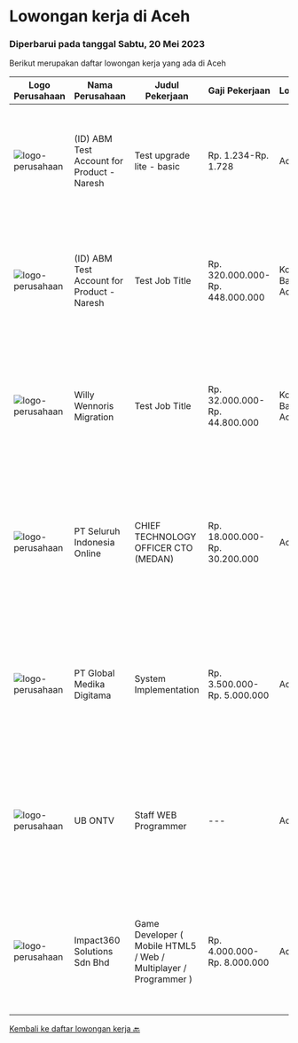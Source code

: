 
  # Lowongan kerja di Aceh

  ### Diperbarui pada tanggal Sabtu, 20 Mei 2023

  Berikut merupakan daftar lowongan kerja yang ada di Aceh

  |Logo Perusahaan | Nama Perusahaan | Judul Pekerjaan | Gaji Pekerjaan | Lokasi | Deskripsi | Tanggal diunggah | Pranala |
  | -------------- | --------------- | --------------- | --------- | --------- | -------------- | ------- | ----------- |
  |![logo-perusahaan](https://image-service-cdn.seek.com.au/99c968945b4959c66d80680160bfeeb29dc5bac8/ee4dce1061f3f616224767ad58cb2fc751b8d2dc)|(ID) ABM Test Account for Product - Naresh|Test upgrade lite - basic|Rp. 1.234-Rp. 1.728|Aceh|Job descriptionA great job ad talks about clear responsibilities, requirements and rewards. Learn how to write about these here or refer to...|Rabu, 17 Mei 2023|https://www.jobstreet.co.id/id/job/test-upgrade-lite-basic-4338410?token=0~f99b3a88-59e3-468d-9bb5-051310862fa5&sectionRank=1&jobId=jobstreet-id-job-4338410|
|![logo-perusahaan](https://image-service-cdn.seek.com.au/99c968945b4959c66d80680160bfeeb29dc5bac8/ee4dce1061f3f616224767ad58cb2fc751b8d2dc)|(ID) ABM Test Account for Product - Naresh|Test Job Title|Rp. 320.000.000-Rp. 448.000.000|Kota Banda Aceh|A great job ad talks about clear responsibilities, requirements and rewards. Learn how to write about these here or refer to some samples.A great job...|Rabu, 10 Mei 2023|https://www.jobstreet.co.id/id/job/test-job-title-4328444?token=0~f99b3a88-59e3-468d-9bb5-051310862fa5&sectionRank=2&jobId=jobstreet-id-job-4328444|
|![logo-perusahaan](https://image-service-cdn.seek.com.au/4282fe774bbf909c629c9ae14d53d0bdf5bafb28/ee4dce1061f3f616224767ad58cb2fc751b8d2dc)|Willy Wennoris Migration|Test Job Title|Rp. 32.000.000-Rp. 44.800.000|Kota Banda Aceh|A great job ad talks about clear responsibilities, requirements and rewards. Learn how to write about these here or refer to some samples.A great job...|Rabu, 10 Mei 2023|https://www.jobstreet.co.id/id/job/test-job-title-4328445?token=0~f99b3a88-59e3-468d-9bb5-051310862fa5&sectionRank=3&jobId=jobstreet-id-job-4328445|
|![logo-perusahaan](https://image-service-cdn.seek.com.au/c768f0670f8f8212da7de609b6af9d0b2e5134cc/ee4dce1061f3f616224767ad58cb2fc751b8d2dc)|PT Seluruh Indonesia Online|CHIEF TECHNOLOGY OFFICER CTO (MEDAN)|Rp. 18.000.000-Rp. 30.200.000|Aceh|Memiliki pengalaman leadership sebagai Manager sebelumnya.Back End Engineer1. Memiliki pengalaman dalam membangun RESTful APIs2. Menguasai bahasa...|Selasa, 02 Mei 2023|https://www.jobstreet.co.id/id/job/chief-technology-officer-cto-medan-4315001?token=0~f99b3a88-59e3-468d-9bb5-051310862fa5&sectionRank=4&jobId=jobstreet-id-job-4315001|
|![logo-perusahaan](https://image-service-cdn.seek.com.au/4b282eaf2c65d61f8532d8ff00b352f8e7d77e7d/ee4dce1061f3f616224767ad58cb2fc751b8d2dc)|PT Global Medika Digitama|System Implementation|Rp. 3.500.000-Rp. 5.000.000|Aceh|Syarat Kualifikasi Memiliki kemampuan komunikasi interpersonal yang baik Mampu bekerja secara multitasking &amp; manajemen waktu yang efisien Mampu...|Rabu, 26 April 2023|https://www.jobstreet.co.id/id/job/system-implementation-4307668?token=0~f99b3a88-59e3-468d-9bb5-051310862fa5&sectionRank=5&jobId=jobstreet-id-job-4307668|
|![logo-perusahaan](https://i.ibb.co/sqvTCh9/112815900-stock-vector-no-image-available-icon-flat-vector.webp)|UB ONTV|Staff WEB Programmer|---|Aceh|Kualifikasi: Lulusan minimal D3/S1 Mampu/cepat menguasai software terbaru bidang penyiaran Sudah pernah menggunakan software umum seperti OBS, Vimix,...|Kamis, 04 Mei 2023|https://www.jobstreet.co.id/id/job/staff-web-programmer-4319320?token=0~f99b3a88-59e3-468d-9bb5-051310862fa5&sectionRank=6&jobId=jobstreet-id-job-4319320|
|![logo-perusahaan](https://image-service-cdn.seek.com.au/35b00a50395e5c8ad6bf2130dfd2a19f9f4bbec5/ee4dce1061f3f616224767ad58cb2fc751b8d2dc)|Impact360 Solutions Sdn Bhd|Game Developer ( Mobile HTML5 / Web / Multiplayer / Programmer )|Rp. 4.000.000-Rp. 8.000.000|Aceh|We are hiring remote HTML5 game developers from all parts of Indonesia. If you have real experience building HTML5 games or applications, you're...|Jumat, 21 April 2023|https://www.jobstreet.co.id/id/job/game-developer-mobile-html5-web-multiplayer-programmer-5363367/origin/my?token=0~f99b3a88-59e3-468d-9bb5-051310862fa5&sectionRank=7&jobId=jobstreet-my-job-5363367|


  [Kembali ke daftar lowongan kerja 🔙](../README.md#daftar-lowongan-kerja)
  